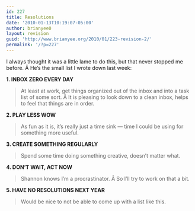 ```yaml
---
id: 227
title: Resolutions
date: '2010-01-13T10:19:07-05:00'
author: brianyee0
layout: revision
guid: 'http://www.brianyee.org/2010/01/223-revision-2/'
permalink: '/?p=227'
---
```


I always thought it was a little lame to do this, but that never stopped me before. Â He’s the small list I wrote down last week:

**1. INBOX ZERO EVERY DAY**

> At least at work, get things organized out of the inbox and into a task list of some sort. Â It is pleasing to look down to a clean inbox, helps to feel that things are in order.

**2. PLAY LESS WOW**

> As fun as it is, it’s really just a time sink — time I could be using for something more useful.

**3. CREATE SOMETHING REGULARLY**

> Spend some time doing something creative, doesn’t matter what.

**4. DON’T WAIT, ACT NOW**

> Shannon knows I’m a procrastinator. Â So I’ll try to work on that a bit.

**5. HAVE NO RESOLUTIONS NEXT YEAR**

> Would be nice to not be able to come up with a list like this.